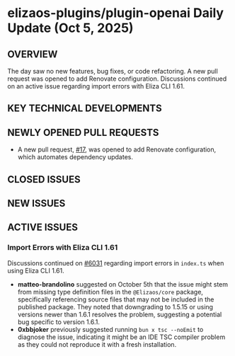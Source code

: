 # elizaos-plugins/plugin-openai Daily Update (Oct 5, 2025)
## OVERVIEW 
The day saw no new features, bug fixes, or code refactoring. A new pull request was opened to add Renovate configuration. Discussions continued on an active issue regarding import errors with Eliza CLI 1.61.

## KEY TECHNICAL DEVELOPMENTS

## NEWLY OPENED PULL REQUESTS
- A new pull request, [#17](https://github.com/elizaos-plugins/plugin-openai/pull/17), was opened to add Renovate configuration, which automates dependency updates.

## CLOSED ISSUES

## NEW ISSUES

## ACTIVE ISSUES

### Import Errors with Eliza CLI 1.61
Discussions continued on [#6031](https://github.com/elizaos-plugins/plugin-openai/issues/6031) regarding import errors in `index.ts` when using Eliza CLI 1.61.
- **matteo-brandolino** suggested on October 5th that the issue might stem from missing type definition files in the `@Elizaos/core` package, specifically referencing source files that may not be included in the published package. They noted that downgrading to 1.5.15 or using versions newer than 1.6.1 resolves the problem, suggesting a potential bug specific to version 1.6.1.
- **0xbbjoker** previously suggested running `bun x tsc --noEmit` to diagnose the issue, indicating it might be an IDE TSC compiler problem as they could not reproduce it with a fresh installation.